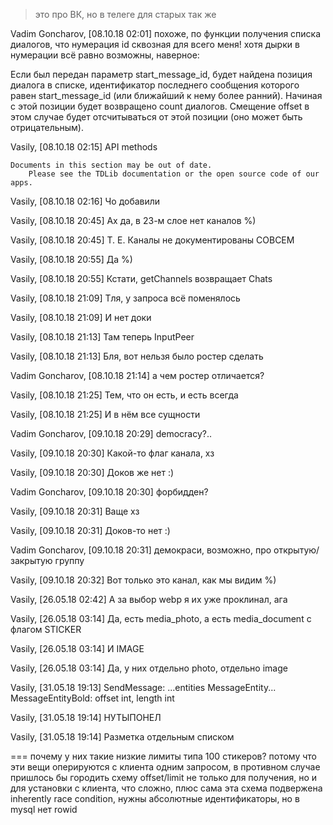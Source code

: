 > это про ВК, но в телеге для старых так же

Vadim Goncharov, [08.10.18 02:01]
похоже, по функции получения списка диалогов, что нумерация id сквозная для всего меня! хотя дырки в нумерации всё равно возможны, наверное:

Если был передан параметр start_message_id, будет найдена позиция диалога в списке, идентификатор последнего сообщения которого равен start_message_id (или ближайший к нему более ранний). Начиная с этой позиции будет возвращено count диалогов. Смещение offset в этом случае будет отсчитываться от этой позиции (оно может быть отрицательным).

Vasily, [08.10.18 02:15]
API methods

    Documents in this section may be out of date.
        Please see the TDLib documentation or the open source code of our apps.

Vasily, [08.10.18 02:16]
Чо добавили


Vasily, [08.10.18 20:45]
Ах да, в 23-м слое нет каналов %)

Vasily, [08.10.18 20:45]
Т. Е. Каналы не документированы СОВСЕМ

Vasily, [08.10.18 20:55]
Да %)

Vasily, [08.10.18 20:55]
Кстати, getChannels возвращает Chats


Vasily, [08.10.18 21:09]
Тля, у запроса всё поменялось

Vasily, [08.10.18 21:09]
И нет доки

Vasily, [08.10.18 21:13]
Там теперь InputPeer

Vasily, [08.10.18 21:13]
Бля, вот нельзя было ростер сделать

Vadim Goncharov, [08.10.18 21:14]
а чем ростер отличается?

Vasily, [08.10.18 21:25]
Тем, что он есть, и есть всегда

Vasily, [08.10.18 21:25]
И в нём все сущности



Vadim Goncharov, [09.10.18 20:29]
democracy?..

Vasily, [09.10.18 20:30]
Какой-то флаг канала, хз

Vasily, [09.10.18 20:30]
Доков же нет :)

Vadim Goncharov, [09.10.18 20:30]
форбидден?

Vasily, [09.10.18 20:31]
Ваще хз

Vasily, [09.10.18 20:31]
Доков-то нет :)

Vadim Goncharov, [09.10.18 20:31]
демокраси, возможно, про открытую/закрытую группу

Vasily, [09.10.18 20:32]
Вот только это канал, как мы видим %)


 Vasily, [26.05.18 02:42]
 А за выбор webp я их уже проклинал, ага

 Vasily, [26.05.18 03:14]
 Да, есть media_photo, а есть media_document с флагом STICKER

 Vasily, [26.05.18 03:14]
 И IMAGE

 Vasily, [26.05.18 03:14]
 Да, у них отдельно photo, отдельно image

Vasily, [31.05.18 19:13]
SendMessage: ...entities MessageEntity...
MessageEntityBold: offset int, length int

Vasily, [31.05.18 19:14]
НУТЫПОНЕЛ

Vasily, [31.05.18 19:14]
Разметка отдельным списком

===
почему у них такие низкие лимиты типа 100 стикеров? потому что эти вещи оперируются с клиента одним запросом, в противном случае пришлось бы городить схему offset/limit не только для получения, но и для установки с клиента, что сложно, плюс сама эта схема подвержена inherently race condition, нужны абсолютные идентификаторы, но в mysql нет rowid

